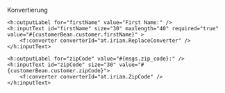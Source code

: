 
Konvertierung

	<h:outputLabel for="firstName" value="First Name:" />
	<h:inputText id="firstName" size="30" maxlength="40" required="true" value="#{customerBean.customer.firstName}" >
		<f:converter converterId="at.irian.ReplaceConverter" />
	</h:inputText>
	
	<h:outputLabel for="zipCode" value="#{msgs.zip_code}:" />
	<h:inputText id="zipCode" size="30" value="#{customerBean.customer.zipCode}">
		<f:converter converterId="at.irian.ZipCode" />
	</h:inputText>
